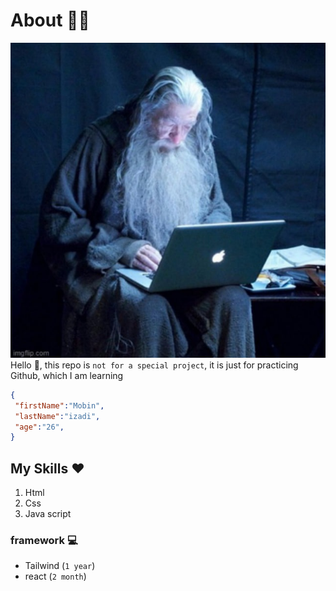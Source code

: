 # About 👨‍💻
![my profile](images/avatar.jpg)
Hello 👋, this repo is `not for a special project`, it is just for practicing Github, which I am learning

```json
{
 "firstName":"Mobin",
 "lastName":"izadi",
 "age":"26",
}

```

## My Skills ❤️

1. Html
2. Css
3. Java script

### framework 💻
- Tailwind (`1 year`)
- react (`2 month`)

